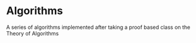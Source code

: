 # Algorithms
A series of algorithms implemented after taking a proof based class on the Theory of Algorithms
